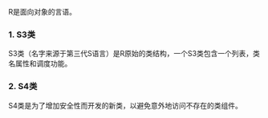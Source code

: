 R是面向对象的言语。

### 1. S3类
S3类（名字来源于第三代S语言）是R原始的类结构，一个S3类包含一个列表，类名属性和调度功能。

### 2. S4类
S4类是为了增加安全性而开发的新类，以避免意外地访问不存在的类组件。